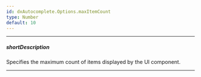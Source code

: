 ```yaml
---
id: dxAutocomplete.Options.maxItemCount
type: Number
default: 10
---
```

---
##### shortDescription
Specifies the maximum count of items displayed by the UI component.

---
